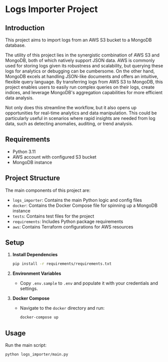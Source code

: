 # Logs Importer Project

## Introduction

This project aims to import logs from an AWS S3 bucket to a MongoDB database.

The utility of this project lies in the synergistic combination of AWS S3 and MongoDB, both of which natively support JSON data. AWS is commonly used for storing logs given its robustness and scalability, but querying these logs for analytics or debugging can be cumbersome. On the other hand, MongoDB excels at handling JSON-like documents and offers an intuitive, flexible query language. By transferring logs from AWS S3 to MongoDB, this project enables users to easily run complex queries on their logs, create indices, and leverage MongoDB's aggregation capabilities for more efficient data analysis.

Not only does this streamline the workflow, but it also opens up opportunities for real-time analytics and data manipulation. This could be particularly useful in scenarios where rapid insights are needed from log data, such as detecting anomalies, auditing, or trend analysis.

## Requirements

- Python 3.11
- AWS account with configured S3 bucket
- MongoDB instance

## Project Structure

The main components of this project are:

- `logs_importer`: Contains the main Python logic and config files
- `docker`: Contains the Docker Compose file for spinning up a MongoDB instance
- `tests`: Contains test files for the project
- `requirements`: Includes Python package requirements
- `aws`: Contains Terraform configurations for AWS resources

## Setup

1. **Install Dependencies**

   ```sh
   pip install -r requirements/requirements.txt
   ```

2. **Environment Variables**

   - Copy `.env.sample` to `.env` and populate it with your credentials and settings.

3. **Docker Compose**
   - Navigate to the `docker` directory and run:
     ```sh
     docker-compose up
     ```

## Usage

Run the main script:

```sh
python logs_importer/main.py
```
